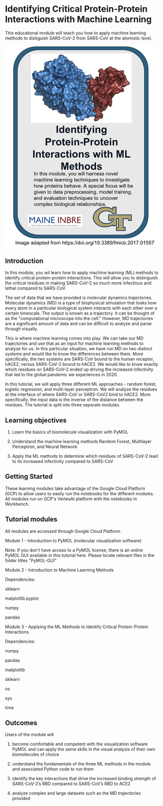 # Identifying Critical Protein-Protein Interactions with Machine Learning
This educational module will teach you how to apply machine learning methods to distiguish SARS-CoV-2 from SARS-CoV at the atomistic level. 

![course card](images/diagram.png)

## Introduction
In this module, you wil learn how to apply machine learning (ML) methods to identify critical protein-protein interactions. This will allow you to distinguish the critical residues in making SARS-CoV-2 so much more infectious and lethal compared to SARS-CoV. 

The set of data that we have provided is molecular dynamics trajectories. Molecular dynamics (MD) is a type of biophysical simulation that looks how every atom in a particular biological system interacts with each other over a certain timescale. The output is known as a trajectory. It can be thought of as the "computational microscope into the cell." However, MD trajectories are a significant amount of data and can be difficult to analyze and parse through visually. 

This is where machine learning comes into play. We can take our MD trajectories and use that as an input for machine learning methods to analyze for us. In this particular situation, we have run MD on two distinct systems and would like to know the differences between them. More specifically, the two systems are SARS-CoV bound to the human receptor, hACE2, versus SARS-CoV-2 bound to hACE2. We would like to know exactly which residues on SARS-CoV-2 ended up driving the increased infectivity that led to the global pandemic we experiences in 2020. 

In this tutorial, we will apply three different ML approaches - random forest, logistic regression, and multi-layer perceptron. We will analyze the residues at the interface of where SARS-CoV or SARS-CoV2 bind to hACE2. More specifically, the input data is the inverse of the distance between the residues. The tutorial is split into three separate modules. 

## Learning objectives

1. Learn the basics of biomolecule visualization with PyMOL

2. Understand the machine learning methods Random Forest, Multilayer Perceptron, and Neural Network

3. Apply the ML methods to determine which residues of SARS-CoV-2 lead to its increased infectivity compared to SARS-CoV

## Getting Started
These learning modules take advantage of the Google Cloud Platform (GCP) to allow users to easily run the notebooks for the different modules. All modules run on GCP's VertexAI platform with the notebooks in Workbench.  

## Tutorial modules
All modules are accessed through Google Cloud Platform.

Module 1 - Introduction to PyMOL (molecular visualization software)

Note: If you don't have access to a PyMOL license, there is an online PyMOL GUI available in this tutorial here. Please locate relevant files in the folder titles "PyMOL-GUI" 

Module 2 - Introduction to Machine Learning Methods

Dependencies: 

sklearn

matplotlib.pyplot

numpy

pandas

Module 3 - Applying the ML Methods to Identify Critical Protein-Protein Interactions

Dependencies:

numpy

pandas

matplotlib

sklearn

os

sys

time


## Outcomes

Users of the module will 
1. become comfortable and competent with the visualization software PyMOL and can apply the same skills in the visual analysis of their own biomolecules of choice

2. understand the fundamentals of the three ML methods in the module and associated Python code to run them

3. identify the key interactions that drive the increased binding strength of SARS-CoV-2’s RBD compared to SARS-CoV’s RBD to ACE2

4. analyze complex and large datasets such as the MD trajectories provided 


